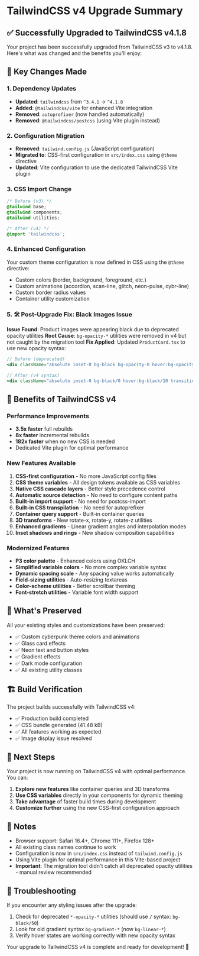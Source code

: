 # TailwindCSS v4 Upgrade Summary

## ✅ Successfully Upgraded to TailwindCSS v4.1.8

Your project has been successfully upgraded from TailwindCSS v3 to v4.1.8. Here's what was changed and the benefits you'll enjoy:

## 🚀 Key Changes Made

### 1. **Dependency Updates**
- **Updated**: `tailwindcss` from `^3.4.1` → `^4.1.8`
- **Added**: `@tailwindcss/vite` for enhanced Vite integration
- **Removed**: `autoprefixer` (now handled automatically)
- **Removed**: `@tailwindcss/postcss` (using Vite plugin instead)

### 2. **Configuration Migration**
- **Removed**: `tailwind.config.js` (JavaScript configuration)
- **Migrated to**: CSS-first configuration in `src/index.css` using `@theme` directive
- **Updated**: Vite configuration to use the dedicated TailwindCSS Vite plugin

### 3. **CSS Import Change**
```css
/* Before (v3) */
@tailwind base;
@tailwind components;
@tailwind utilities;

/* After (v4) */
@import 'tailwindcss';
```

### 4. **Enhanced Configuration**
Your custom theme configuration is now defined in CSS using the `@theme` directive:
- Custom colors (border, background, foreground, etc.)
- Custom animations (accordion, scan-line, glitch, neon-pulse, cybr-line)
- Custom border radius values
- Container utility customization

### 5. **🛠️ Post-Upgrade Fix: Black Images Issue**
**Issue Found**: Product images were appearing black due to deprecated opacity utilities
**Root Cause**: `bg-opacity-*` utilities were removed in v4 but not caught by the migration tool
**Fix Applied**: Updated `ProductCard.tsx` to use new opacity syntax:
```jsx
// Before (deprecated)
<div className="absolute inset-0 bg-black bg-opacity-0 hover:bg-opacity-10 transition-opacity" />

// After (v4 syntax)
<div className="absolute inset-0 bg-black/0 hover:bg-black/10 transition-opacity" />
```

## 🎉 Benefits of TailwindCSS v4

### **Performance Improvements**
- **3.5x faster** full rebuilds
- **8x faster** incremental rebuilds
- **182x faster** when no new CSS is needed
- Dedicated Vite plugin for optimal performance

### **New Features Available**
1. **CSS-first configuration** - No more JavaScript config files
2. **CSS theme variables** - All design tokens available as CSS variables
3. **Native CSS cascade layers** - Better style precedence control
4. **Automatic source detection** - No need to configure content paths
5. **Built-in import support** - No need for postcss-import
6. **Built-in CSS transpilation** - No need for autoprefixer
7. **Container query support** - Built-in container queries
8. **3D transforms** - New rotate-x, rotate-y, rotate-z utilities
9. **Enhanced gradients** - Linear gradient angles and interpolation modes
10. **Inset shadows and rings** - New shadow composition capabilities

### **Modernized Features**
- **P3 color palette** - Enhanced colors using OKLCH
- **Simplified variable colors** - No more complex variable syntax
- **Dynamic spacing scale** - Any spacing value works automatically
- **Field-sizing utilities** - Auto-resizing textareas
- **Color-scheme utilities** - Better scrollbar theming
- **Font-stretch utilities** - Variable font width support

## 🔧 What's Preserved

All your existing styles and customizations have been preserved:
- ✅ Custom cyberpunk theme colors and animations
- ✅ Glass card effects
- ✅ Neon text and button styles
- ✅ Gradient effects
- ✅ Dark mode configuration
- ✅ All existing utility classes

## 🏗️ Build Verification

The project builds successfully with TailwindCSS v4:
- ✅ Production build completed
- ✅ CSS bundle generated (41.48 kB)
- ✅ All features working as expected
- ✅ Image display issue resolved

## 🎯 Next Steps

Your project is now running on TailwindCSS v4 with optimal performance. You can:

1. **Explore new features** like container queries and 3D transforms
2. **Use CSS variables** directly in your components for dynamic theming
3. **Take advantage** of faster build times during development
4. **Customize further** using the new CSS-first configuration approach

## 📝 Notes

- Browser support: Safari 16.4+, Chrome 111+, Firefox 128+
- All existing class names continue to work
- Configuration is now in `src/index.css` instead of `tailwind.config.js`
- Using Vite plugin for optimal performance in this Vite-based project
- **Important**: The migration tool didn't catch all deprecated opacity utilities - manual review recommended

## 🚨 Troubleshooting

If you encounter any styling issues after the upgrade:
1. Check for deprecated `*-opacity-*` utilities (should use `/` syntax: `bg-black/50`)
2. Look for old gradient syntax `bg-gradient-*` (now `bg-linear-*`)
3. Verify hover states are working correctly with new opacity syntax

Your upgrade to TailwindCSS v4 is complete and ready for development! 🎉